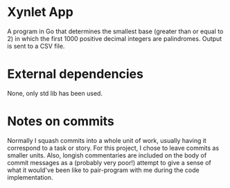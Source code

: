 # Xynlet App
A program in Go that determines the smallest base (greater than or equal to 2) in which the first 1000 positive decimal integers are palindromes. Output is sent to a CSV file.

# External dependencies
None, only std lib has been used.

# Notes on commits
Normally I squash commits into a whole unit of work, usually having it correspond to a task or story. For this project, I chose to leave commits as smaller units. Also, longish commentaries are included on the body of commit messages as a (probably very poor!) attempt to give a sense of what it would've been like to pair-program with me during the code implementation.
